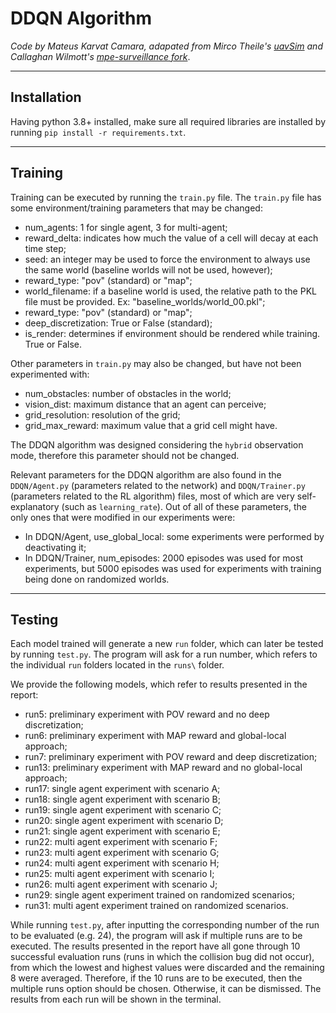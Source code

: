 # DDQN Algorithm

_Code by Mateus Karvat Camara, adapated from Mirco Theile's [uavSim](https://github.com/theilem/uavSim/tree/icar) and Callaghan Wilmott's [mpe-surveillance fork](https://github.com/calwilmott/mpe-surveillance)_.

---

## Installation

Having python 3.8+ installed, make sure all required libraries are installed by running ``pip install -r requirements.txt``.

---

## Training

Training can be executed by running the ``train.py`` file. The `train.py` file has some environment/training parameters that may be changed:

<ul>
    <li>num_agents: 1 for single agent, 3 for multi-agent;</li>
    <li>reward_delta: indicates how much the value of a cell will decay at each time step;</li>
    <li>seed: an integer may be used to force the environment to always use the same world (baseline worlds will not be used, however);</li>
    <li>reward_type: "pov" (standard) or "map";</li>
    <li>world_filename: if a baseline world is used, the relative path to the PKL file must be provided. Ex: "baseline_worlds/world_00.pkl";</li>
    <li>reward_type: "pov" (standard) or "map";</li>
    <li>deep_discretization: True or False (standard);</li>
    <li>is_render: determines if environment should be rendered while training. True or False.</li>
</ul>

Other parameters in ``train.py`` may also be changed, but have not been experimented with:

<ul>
    <li>num_obstacles: number of obstacles in the world;</li>
    <li>vision_dist: maximum distance that an agent can perceive;</li>
    <li>grid_resolution: resolution of the grid;</li>
    <li>grid_max_reward: maximum value that a grid cell might have.</li>
</ul>

The DDQN algorithm was designed considering the ``hybrid`` observation mode, therefore this parameter should not be changed.

Relevant parameters for the DDQN algorithm are also found in the ```DDQN/Agent.py``` (parameters related to the network) and ``DDQN/Trainer.py`` (parameters related to the RL algorithm) files, most of which are very self-explanatory (such as ``learning_rate``). Out of all of these parameters, the only ones that were modified in our experiments were:

<ul>
    <li>In DDQN/Agent, use_global_local: some experiments were performed by deactivating it;
    <li>In DDQN/Trainer, num_episodes: 2000 episodes was used for most experiments, but 5000 episodes was used for experiments with training being done on randomized worlds.</li>
</ul>

---

## Testing

Each model trained will generate a new ``run`` folder, which can later be tested by running ```test.py```. The program will ask for a run number, which refers to the individual ``run`` folders located in the ``runs\`` folder. 

We provide the following models, which refer to results presented in the report:

<ul>
    <li>run5: preliminary experiment with POV reward and no deep discretization;</li>
    <li>run6: preliminary experiment with MAP reward and global-local approach;</li>
    <li>run7: preliminary experiment with POV reward and deep discretization;</li>
    <li>run13: preliminary experiment with MAP reward and no global-local approach;</li>
    <li>run17: single agent experiment with scenario A;</li>
    <li>run18: single agent experiment with scenario B;</li>
    <li>run19: single agent experiment with scenario C;</li>
    <li>run20: single agent experiment with scenario D;</li>
    <li>run21: single agent experiment with scenario E;</li>
    <li>run22: multi agent experiment with scenario F;</li>
    <li>run23: multi agent experiment with scenario G;</li>
    <li>run24: multi agent experiment with scenario H;</li>
    <li>run25: multi agent experiment with scenario I;</li>
    <li>run26: multi agent experiment with scenario J;</li>
    <li>run29: single agent experiment trained on randomized scenarios;</li>
    <li>run31: multi agent experiment trained on randomized scenarios.</li>
</ul>

While running ``test.py``, after inputting the corresponding number of the run to be evaluated (e.g. 24), the program will ask if multiple runs are to be executed. The results presented in the report have all gone through 10 successful evaluation runs (runs in which the collision bug did not occur), from which the lowest and highest values were discarded and the remaining 8 were averaged. Therefore, if the 10 runs are to be executed, then the multiple runs option should be chosen. Otherwise, it can be dismissed. The results from each run will be shown in the terminal. 